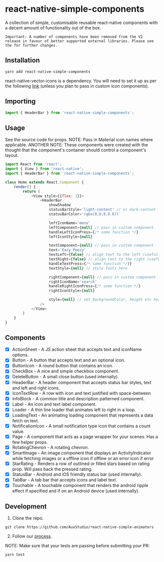 # react-native-simple-components

A collection of simple, customisable reusable react-native components with a decent amount of functionality out of the box.

`Important: A number of components have been removed from the V2 release in favour of better supported external libraries. Please see the for further changes.`

## Installation

```shell
yarn add react-native-simple-components
```

react-native-vector-icons is a dependency. You will need to set it up as per the following [link](https://github.com/oblador/react-native-vector-icons#installation) (unless you plan to pass in custom icon components).

## Importing

```js
import { HeaderBar } from 'react-native-simple-components';
```

## Usage

See the source code for props.
NOTE: Pass in Material icon names where applicable.
ANOTHER NOTE: These components were created with the thought that the component's container should control a component's layout.

```js
import React from 'react';
import { View } from 'react-native';
import { HeaderBar } from 'react-native-simple-components';

class Home extends React.Component {
    render() {
        return (
            <View style={{flex: 1}}>
                <HeaderBar
                    showShadow
                    statusBarStyle='light-content' // or dark-content
                    statusBarColor='rgba(0,0,0,0.67)'

                    leftIconName='menu'
                    leftComponent={null} // pass in custom component
                    handleLeftIconPress={/* some function */}
                    leftIconStyle={null}

                    textComponent={null} // pass in custom component
                    text='Eazy Peezy'
                    textLeft={false} // align text to the left (useful if you don't want a left icon)
                    textRight={false} // align text to the right (useful if you don't want a right icon)
                    handleTextPress={/* some function */)}
                    textStyle={null} // style fonts here

                    rightComponent={null} // pass in custom component
                    rightIconName='search'
                    handleRightIconPress={/* some function */}
                    rightIconStyle={null}

                    style={null} // set backgroundColor, height etc here
                />
            </View>
        )
    }
}
```

## Components

- [x] ActionSheet - A JS action sheet that accepts text and iconName options.
- [x] Button - A button that accepts text and an optional icon.
- [x] ButtonIcon - A round button that contains an icon.
- [x] CheckBox - A nice and simple checkbox component.
- [x] DeleteButton - A small close button (used internally).
- [x] HeaderBar - A header component that accepts status bar styles, text and left and right icons.
- [x] IconTextRow - A row with icon and text justified with space-between
- [x] InfoBlock - A common title and description patterned component.
- [x] Label - An icon and text label component.
- [x] Loader - A thin line loader that animates left to right in a loop.
- [x] LoadingText - An animating loading component that represents a data fetch on text.
- [x] NotificationIcon - A small notification type icon that contains a count value.
- [x] Page - A component that acts as a page wrapper for your scenes. Has a few helper props.
- [x] RotatingChevron - A rotating chevron.
- [x] SmartImage - An image component that displays an ActivityIndicator while fetching images or a offline icon if offline or an error icon if error
- [x] StarRating - Renders a row of outlined or filled stars based on rating prop. Will pass back the pressed rating.
- [x] StatusBar - Android and iOS friendly status bar (used internally).
- [x] TabBar - A tab bar that accepts icons and label text.
- [x] Touchable - A touchable component that renders the android ripple effect if specified and if on an Android device (used internally).

## Development

1.  Clone the repo.

```shell
git clone https://github.com/AuxStudio/react-native-simple-animators
```

2.  Follow our [process](./docs/PROCESS.md).

NOTE: Make sure that your tests are passing before submitting your PR:

```shell
yarn test
```
